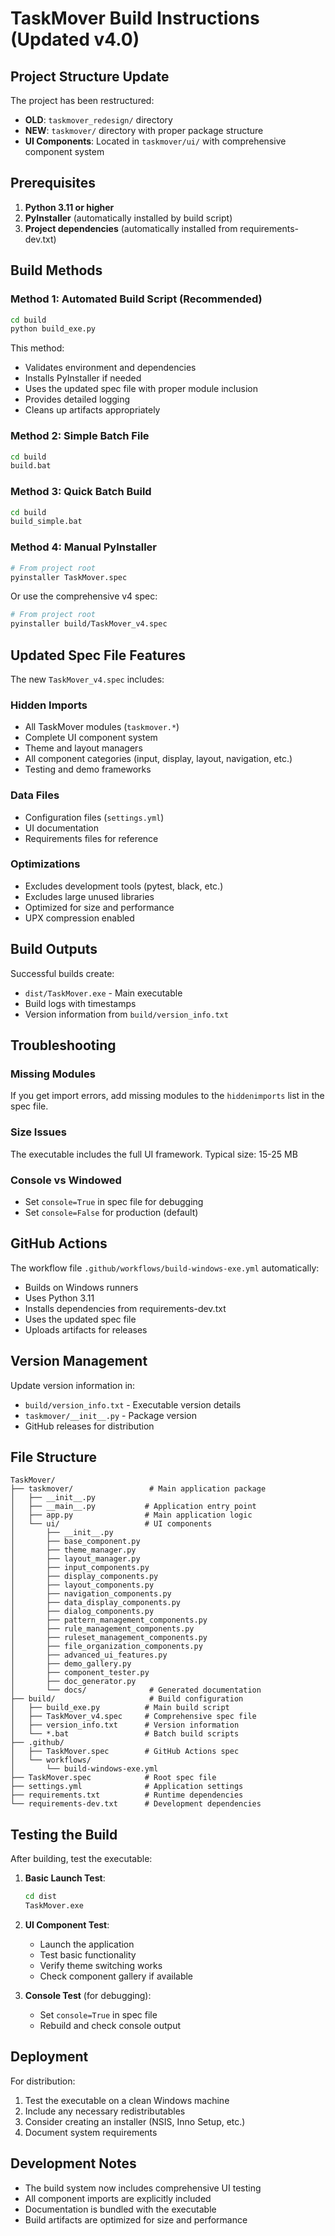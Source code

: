 # TaskMover Build Instructions (Updated v4.0)

## Project Structure Update

The project has been restructured:
- **OLD**: `taskmover_redesign/` directory
- **NEW**: `taskmover/` directory with proper package structure
- **UI Components**: Located in `taskmover/ui/` with comprehensive component system

## Prerequisites

1. **Python 3.11 or higher**
2. **PyInstaller** (automatically installed by build script)
3. **Project dependencies** (automatically installed from requirements-dev.txt)

## Build Methods

### Method 1: Automated Build Script (Recommended)

```bash
cd build
python build_exe.py
```

This method:
- Validates environment and dependencies
- Installs PyInstaller if needed
- Uses the updated spec file with proper module inclusion
- Provides detailed logging
- Cleans up artifacts appropriately

### Method 2: Simple Batch File

```bash
cd build
build.bat
```

### Method 3: Quick Batch Build

```bash
cd build
build_simple.bat
```

### Method 4: Manual PyInstaller

```bash
# From project root
pyinstaller TaskMover.spec
```

Or use the comprehensive v4 spec:

```bash
# From project root  
pyinstaller build/TaskMover_v4.spec
```

## Updated Spec File Features

The new `TaskMover_v4.spec` includes:

### Hidden Imports
- All TaskMover modules (`taskmover.*`)
- Complete UI component system
- Theme and layout managers
- All component categories (input, display, layout, navigation, etc.)
- Testing and demo frameworks

### Data Files
- Configuration files (`settings.yml`)
- UI documentation
- Requirements files for reference

### Optimizations
- Excludes development tools (pytest, black, etc.)
- Excludes large unused libraries
- Optimized for size and performance
- UPX compression enabled

## Build Outputs

Successful builds create:
- `dist/TaskMover.exe` - Main executable
- Build logs with timestamps
- Version information from `build/version_info.txt`

## Troubleshooting

### Missing Modules
If you get import errors, add missing modules to the `hiddenimports` list in the spec file.

### Size Issues
The executable includes the full UI framework. Typical size: 15-25 MB

### Console vs Windowed
- Set `console=True` in spec file for debugging
- Set `console=False` for production (default)

## GitHub Actions

The workflow file `.github/workflows/build-windows-exe.yml` automatically:
- Builds on Windows runners
- Uses Python 3.11
- Installs dependencies from requirements-dev.txt
- Uses the updated spec file
- Uploads artifacts for releases

## Version Management

Update version information in:
- `build/version_info.txt` - Executable version details
- `taskmover/__init__.py` - Package version
- GitHub releases for distribution

## File Structure

```
TaskMover/
├── taskmover/                 # Main application package
│   ├── __init__.py
│   ├── __main__.py           # Application entry point
│   ├── app.py                # Main application logic
│   └── ui/                   # UI components
│       ├── __init__.py
│       ├── base_component.py
│       ├── theme_manager.py
│       ├── layout_manager.py
│       ├── input_components.py
│       ├── display_components.py
│       ├── layout_components.py
│       ├── navigation_components.py
│       ├── data_display_components.py
│       ├── dialog_components.py
│       ├── pattern_management_components.py
│       ├── rule_management_components.py
│       ├── ruleset_management_components.py
│       ├── file_organization_components.py
│       ├── advanced_ui_features.py
│       ├── demo_gallery.py
│       ├── component_tester.py
│       ├── doc_generator.py
│       └── docs/              # Generated documentation
├── build/                     # Build configuration
│   ├── build_exe.py          # Main build script
│   ├── TaskMover_v4.spec     # Comprehensive spec file
│   ├── version_info.txt      # Version information
│   └── *.bat                 # Batch build scripts
├── .github/
│   ├── TaskMover.spec        # GitHub Actions spec
│   └── workflows/
│       └── build-windows-exe.yml
├── TaskMover.spec            # Root spec file
├── settings.yml              # Application settings
├── requirements.txt          # Runtime dependencies
└── requirements-dev.txt      # Development dependencies
```

## Testing the Build

After building, test the executable:

1. **Basic Launch Test**:
   ```bash
   cd dist
   TaskMover.exe
   ```

2. **UI Component Test**:
   - Launch the application
   - Test basic functionality
   - Verify theme switching works
   - Check component gallery if available

3. **Console Test** (for debugging):
   - Set `console=True` in spec file
   - Rebuild and check console output

## Deployment

For distribution:
1. Test the executable on a clean Windows machine
2. Include any necessary redistributables
3. Consider creating an installer (NSIS, Inno Setup, etc.)
4. Document system requirements

## Development Notes

- The build system now includes comprehensive UI testing
- All component imports are explicitly included
- Documentation is bundled with the executable
- Build artifacts are optimized for size and performance
